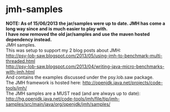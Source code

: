 jmh-samples
===========
<b>NOTE: As of 15/06/2013 the jar/samples were up to date. JMH has come a long way since and is much easier to play with.<br/>
I have now removed the old jar/samples and use the maven hosted dependency instead.<br/></b>
JMH samples.<br/>
This was setup to support my 2 blog posts about JMH:<br/>
http://psy-lob-saw.blogspot.com/2013/05/using-jmh-to-benchmark-multi-threaded.html<br/>
http://psy-lob-saw.blogspot.com/2013/04/writing-java-micro-benchmarks-with-jmh.html<br/>
And contains the examples discussed under the psy.lob.saw package.<br/>
The JMH framework is hosted here: http://openjdk.java.net/projects/code-tools/jmh/<br/>
The JMH samples are a MUST read (and are always up to date): http://hg.openjdk.java.net/code-tools/jmh/file/tip/jmh-samples/src/main/java/org/openjdk/jmh/samples/<br/>
